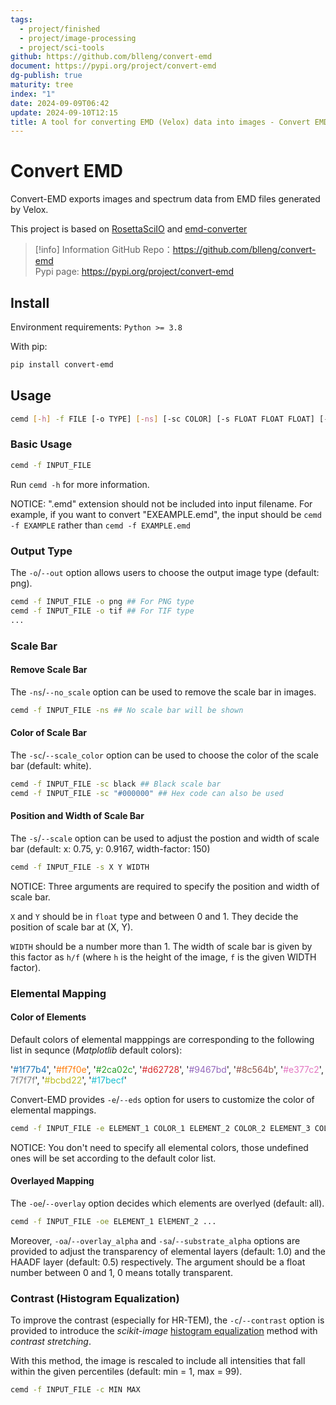 ```yaml
---
tags:
  - project/finished
  - project/image-processing
  - project/sci-tools
github: https://github.com/blleng/convert-emd
document: https://pypi.org/project/convert-emd
dg-publish: true
maturity: tree
index: "1"
date: 2024-09-09T06:42
update: 2024-09-10T12:15
title: A tool for converting EMD (Velox) data into images - Convert EMD
---
```

# Convert EMD
Convert-EMD exports images and spectrum data from EMD files generated by Velox.

This project is based on [RosettaSciIO](https://github.com/hyperspy/rosettasciio) and [emd-converter](https://github.com/matao1984/emd-converter)

>[!info] Information
>GitHub Repo：https://github.com/blleng/convert-emd  
>Pypi page: https://pypi.org/project/convert-emd

## Install

Environment requirements: `Python >= 3.8`

With pip:

```bash
pip install convert-emd
```

## Usage

```bash
cemd [-h] -f FILE [-o TYPE] [-ns] [-sc COLOR] [-s FLOAT FLOAT FLOAT] [-e Str [Str ...]] [-oe ELEMENT [ELEMENT ...]] [-oa ALPHA] [-sa ALPHA] [-c CONTRAST] [-i INT INT]
```

### Basic Usage

```bash
cemd -f INPUT_FILE
```

Run `cemd -h` for more information.

NOTICE: ".emd" extension should not be included into input filename. For example, if you want to convert "EXEAMPLE.emd", the input should be `cemd -f EXAMPLE` rather than `cemd -f EXAMPLE.emd`

### Output Type

The `-o`/`--out` option allows users to choose the output image type (default: png).

```bash
cemd -f INPUT_FILE -o png ## For PNG type
cemd -f INPUT_FILE -o tif ## For TIF type
...
```

### Scale Bar

#### Remove Scale Bar

The `-ns`/`--no_scale` option can be used to remove the scale bar in images.

```bash
cemd -f INPUT_FILE -ns ## No scale bar will be shown
```

#### Color of Scale Bar

The `-sc`/`--scale_color` option can be used to choose the color of the scale bar (default: white).

```bash
cemd -f INPUT_FILE -sc black ## Black scale bar
cemd -f INPUT_FILE -sc "#000000" ## Hex code can also be used
```

#### Position and Width of Scale Bar

The `-s`/`--scale` option can be used to adjust the postion and width of scale bar (default: x: 0.75, y: 0.9167, width-factor: 150)

```bash
cemd -f INPUT_FILE -s X Y WIDTH
```

NOTICE: Three arguments are required to specify the position and width of scale bar.

`X` and `Y` should be in `float` type and between 0 and 1. They decide the position of scale bar at (X, Y).

`WIDTH` should be a number more than 1. The width of scale bar is given by this factor as `h/f` (where `h` is the height of the image, `f` is the given WIDTH factor).

### Elemental Mapping

#### Color of Elements

Default colors of elemental mapppings are corresponding to the following list in sequnce (*Matplotlib* default colors):

'<font color=#1f77b4>#1f77b4</font>', '<font color=#ff7f0e>#ff7f0e</font>', '<font color=#2ca02c>#2ca02c</font>', '<font color=#d62728>#d62728</font>', '<font color=#9467bd>#9467bd</font>', '<font color=#8c564b>#8c564b</font>', '<font color=#e377c2>#e377c2</font>', <font color=7f7f7f>7f7f7f</font>', '<font color=#bcbd22>#bcbd22</font>', '<font color=#17becf>#17becf</font>'

Convert-EMD provides `-e`/`--eds` option for users to customize the color of elemental mappings.

```bash
cemd -f INPUT_FILE -e ELEMENT_1 COLOR_1 ELEMENT_2 COLOR_2 ELEMENT_3 COLOR_3 ...
```

NOTICE: You don't need to specify all elemental colors, those undefined ones will be set according to the default color list.

#### Overlayed Mapping

The `-oe`/`--overlay` option decides which elements are overlyed (default: all).

```bash
cemd -f INPUT_FILE -oe ELEMENT_1 ElEMENT_2 ...
```

Moreover, `-oa`/`--overlay_alpha` and `-sa`/`--substrate_alpha` options are provided to adjust the transparency of elemental layers (default: 1.0) and the HAADF layer (default: 0.5) respectively. The argument should be a float number between 0 and 1, 0 means totally transparent.

### Contrast (Histogram Equalization)

To improve the contrast (especially for HR-TEM), the `-c`/`--contrast` option is provided to introduce the *scikit-image* [histogram equalization](https://scikit-image.org/docs/stable/auto_examples/color_exposure/plot_equalize.html) method with *contrast stretching*.

With this method, the image is rescaled to include all intensities that fall within the given percentiles (default: min = 1, max = 99).

```bash
cemd -f INPUT_FILE -c MIN MAX
```